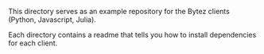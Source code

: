 This directory serves as an example repository for the Bytez clients (Python, Javascript, Julia).

Each directory contains a readme that tells you how to install dependencies for each client.